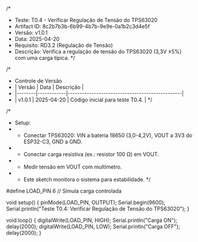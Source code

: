 /*
 * Teste: T0.4 - Verificar Regulação de Tensão do TPS63020
 * Artifact ID: 8c2b7b3b-6b99-4b7b-9e9e-0a1b2c3d4e5f
 * Versão: v1.0.1
 * Data: 2025-04-20
 * Requisito: RD3.2 (Regulação de Tensão)
 * Descrição: Verifica a regulação de tensão do TPS63020 (3,3V ±5%) com uma carga típica.
 */

/*
 * Controle de Versão
 * | Versão | Data       | Descrição                                      |
 * |--------|------------|------------------------------------------------|
 * | v1.0.1 | 2025-04-20 | Código inicial para teste T0.4.                |
 */

/*
 * Setup:
 * - Conectar TPS63020: VIN a bateria 18650 (3,0-4,2V), VOUT a 3V3 do ESP32-C3, GND a GND.
 * - Conectar carga resistiva (ex.: resistor 100 Ω) em VOUT.
 * - Medir tensão em VOUT com multímetro.
 * - Este sketch monitora o sistema para estabilidade.
 */

#define LOAD_PIN 6 // Simula carga controlada

void setup() {
  pinMode(LOAD_PIN, OUTPUT);
  Serial.begin(9600);
  Serial.println("Teste T0.4: Verificar Regulação de Tensão do TPS63020");
}

void loop() {
  digitalWrite(LOAD_PIN, HIGH);
  Serial.println("Carga ON");
  delay(2000);
  digitalWrite(LOAD_PIN, LOW);
  Serial.println("Carga OFF");
  delay(2000);
}